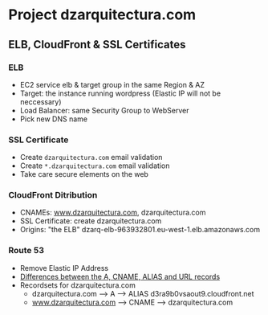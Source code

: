 # Project dzarquitectura.com
## ELB, CloudFront & SSL Certificates

### ELB
* EC2 service elb & target group in the same Region & AZ
* Target: the instance running wordpress (Elastic IP will not be neccessary)
* Load Balancer: same Security Group to WebServer
* Pick new DNS name

### SSL Certificate
* Create `dzarquitectura.com` email validation
* Create `*.dzarquitectura.com` email validation
* Take care secure elements on the web

### CloudFront Ditribution
* CNAMEs: www.dzarquitectura.com, dzarquitectura.com
* SSL Certificate: create dzarquitectura.com
* Origins: "the ELB" dzarq-elb-963932801.eu-west-1.elb.amazonaws.com

### Route 53

* Remove Elastic IP Address
* [Differences between the A, CNAME, ALIAS and URL records](https://support.dnsimple.com/articles/differences-between-a-cname-alias-url/)
* Recordsets for dzarquitectura.com
  - dzarquitectura.com --> A --> ALIAS d3ra9b0vsaout9.cloudfront.net
  - www.dzarquitectura.com --> CNAME --> dzarquitectura.com
  
